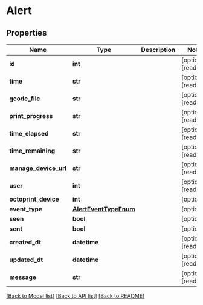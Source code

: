 # Alert


## Properties
Name | Type | Description | Notes
------------ | ------------- | ------------- | -------------
**id** | **int** |  | [optional] [readonly] 
**time** | **str** |  | [optional] [readonly] 
**gcode_file** | **str** |  | [optional] [readonly] 
**print_progress** | **str** |  | [optional] [readonly] 
**time_elapsed** | **str** |  | [optional] [readonly] 
**time_remaining** | **str** |  | [optional] [readonly] 
**manage_device_url** | **str** |  | [optional] [readonly] 
**user** | **int** |  | [optional] [readonly] 
**octoprint_device** | **int** |  | [optional] 
**event_type** | [**AlertEventTypeEnum**](AlertEventTypeEnum.md) |  | [optional] 
**seen** | **bool** |  | [optional] 
**sent** | **bool** |  | [optional] 
**created_dt** | **datetime** |  | [optional] [readonly] 
**updated_dt** | **datetime** |  | [optional] [readonly] 
**message** | **str** |  | [optional] [readonly] 

[[Back to Model list]](../README.md#documentation-for-models) [[Back to API list]](../README.md#documentation-for-api-endpoints) [[Back to README]](../README.md)


